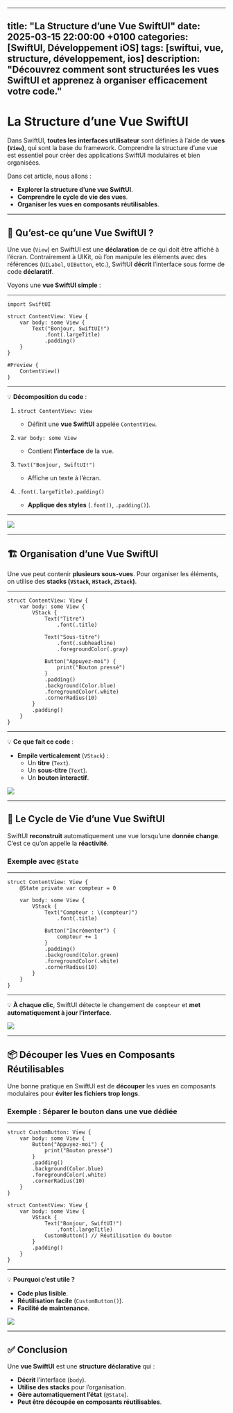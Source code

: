 
---
title: "La Structure d’une Vue SwiftUI"
date: 2025-03-15 22:00:00 +0100
categories: [SwiftUI, Développement iOS]
tags: [swiftui, vue, structure, développement, ios]
description: "Découvrez comment sont structurées les vues SwiftUI et apprenez à organiser efficacement votre code."
---

# La Structure d’une Vue SwiftUI

Dans SwiftUI, **toutes les interfaces utilisateur** sont définies à l’aide de **vues (`View`)**, qui sont la base du framework. Comprendre la structure d’une vue est essentiel pour créer des applications SwiftUI modulaires et bien organisées.

Dans cet article, nous allons :
- **Explorer la structure d’une vue SwiftUI**.
- **Comprendre le cycle de vie des vues**.
- **Organiser les vues en composants réutilisables**.

---

## 📌 Qu’est-ce qu’une Vue SwiftUI ?

Une vue (`View`) en SwiftUI est une **déclaration** de ce qui doit être affiché à l’écran. Contrairement à UIKit, où l’on manipule les éléments avec des références (`UILabel`, `UIButton`, etc.), SwiftUI **décrit** l’interface sous forme de code **déclaratif**.

Voyons une **vue SwiftUI simple** :

---
```
import SwiftUI

struct ContentView: View {
    var body: some View {
        Text("Bonjour, SwiftUI!")
            .font(.largeTitle)
            .padding()
    }
}

#Preview {
    ContentView()
}
```
---

💡 **Décomposition du code** :
1. `struct ContentView: View`  
   - Définit une **vue SwiftUI** appelée `ContentView`.

2. `var body: some View`  
   - Contient **l’interface** de la vue.

3. `Text("Bonjour, SwiftUI!")`  
   - Affiche un texte à l’écran.

4. `.font(.largeTitle).padding()`  
   - **Applique des styles** (`.font()`, `.padding()`).

---

![](../assets/images/2025-03-15-La-Structure-d-une-Vue-SwiftUI/bonjourswiftui.png)

---

## 🏗 Organisation d’une Vue SwiftUI  

Une vue peut contenir **plusieurs sous-vues**. Pour organiser les éléments, on utilise des **stacks (`VStack`, `HStack`, `ZStack`)**.

---
```
struct ContentView: View {
    var body: some View {
        VStack {
            Text("Titre")
                .font(.title)
            
            Text("Sous-titre")
                .font(.subheadline)
                .foregroundColor(.gray)
            
            Button("Appuyez-moi") {
                print("Bouton pressé")
            }
            .padding()
            .background(Color.blue)
            .foregroundColor(.white)
            .cornerRadius(10)
        }
        .padding()
    }
}
```
---

💡 **Ce que fait ce code** :
- **Empile verticalement** (`VStack`) :
  - Un **titre** (`Text`).
  - Un **sous-titre** (`Text`).
  - Un **bouton interactif**.

![](../assets/images/2025-03-15-La-Structure-d-une-Vue-SwiftUI/bonjourswiftuibutton.gif)

---

## 🔄 Le Cycle de Vie d’une Vue SwiftUI  

SwiftUI **reconstruit** automatiquement une vue lorsqu’une **donnée change**. C’est ce qu’on appelle la **réactivité**.

### **Exemple avec `@State`**
---
```
struct ContentView: View {
    @State private var compteur = 0

    var body: some View {
        VStack {
            Text("Compteur : \(compteur)")
                .font(.title)

            Button("Incrémenter") {
                compteur += 1
            }
            .padding()
            .background(Color.green)
            .foregroundColor(.white)
            .cornerRadius(10)
        }
    }
}
```
---

💡 **À chaque clic**, SwiftUI détecte le changement de `compteur` et **met automatiquement à jour l’interface**.

![](../assets/images/2025-03-15-La-Structure-d-une-Vue-SwiftUI/swiftuiincrementation.gif)

---

## 📦 Découper les Vues en Composants Réutilisables  

Une bonne pratique en SwiftUI est de **découper** les vues en composants modulaires pour **éviter les fichiers trop longs**.

### **Exemple : Séparer le bouton dans une vue dédiée**
---
```
struct CustomButton: View {
    var body: some View {
        Button("Appuyez-moi") {
            print("Bouton pressé")
        }
        .padding()
        .background(Color.blue)
        .foregroundColor(.white)
        .cornerRadius(10)
    }
}

struct ContentView: View {
    var body: some View {
        VStack {
            Text("Bonjour, SwiftUI!")
                .font(.largeTitle)
            CustomButton() // Réutilisation du bouton
        }
        .padding()
    }
}
```
---

💡 **Pourquoi c’est utile ?**
- **Code plus lisible**.
- **Réutilisation facile** (`CustomButton()`).
- **Facilité de maintenance**.

![](../assets/images/2025-03-15-La-Structure-d-une-Vue-SwiftUI/reutilisationcomposant.png)

---

## ✅ Conclusion  

Une **vue SwiftUI** est une **structure déclarative** qui :
- **Décrit** l’interface (`body`).
- **Utilise des stacks** pour l’organisation.
- **Gère automatiquement l’état** (`@State`).
- **Peut être découpée en composants réutilisables**.